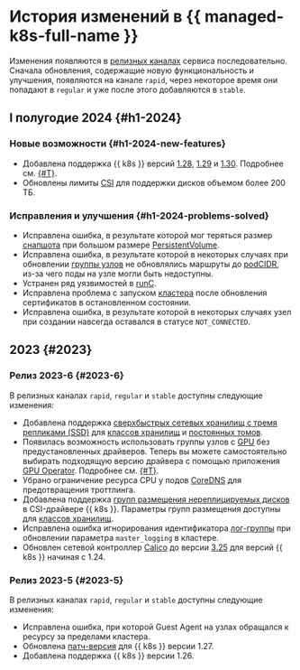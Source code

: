 # История изменений в {{ managed-k8s-full-name }}

Изменения появляются в [релизных каналах](./concepts/release-channels-and-updates.md) сервиса последовательно. Сначала обновления, содержащие новую функциональность и улучшения, появляются на канале `rapid`, через некоторое время они попадают в `regular` и уже после этого добавляются в `stable`.

## I полугодие 2024 {#h1-2024}

### Новые возможности {#h1-2024-new-features}

* Добавлена поддержка {{ k8s }} версий [1.28](https://github.com/kubernetes/kubernetes/blob/master/CHANGELOG/CHANGELOG-1.28.md), [1.29](https://github.com/kubernetes/kubernetes/blob/master/CHANGELOG/CHANGELOG-1.29.md) и [1.30](https://github.com/kubernetes/kubernetes/blob/master/CHANGELOG/CHANGELOG-1.30.md). Подробнее см. [{#T}](./concepts/release-channels-and-updates.md).
* Обновлены лимиты [CSI](https://github.com/container-storage-interface/spec/blob/master/spec.md) для поддержки дисков объемом более 200 ТБ.

### Исправления и улучшения {#h1-2024-problems-solved}

* Исправлена ошибка, в результате которой мог теряться размер [снапшота](https://kubernetes.io/docs/concepts/storage/volume-snapshots/) при большом размере [PersistentVolume](./concepts/volume.md#persistent-volume).
* Исправлена ошибка, в результате которой в некоторых случаях при обновлении [группы узлов](./concepts/index.md#node-group) не обновлялись маршруты до [podCIDR](https://kubernetes.io/docs/reference/kubernetes-api/cluster-resources/node-v1/#NodeSpec), из-за чего поды на узле могли быть недоступны.
* Устранен ряд уязвимостей в [runC](https://github.com/opencontainers/runc).
* Исправлена проблема c запуском [кластера](./concepts/index.md#kubernetes-cluster) после обновления сертификатов в остановленном состоянии.
* Исправлена ошибка, в результате которой в некоторых случаях узел при создании навсегда оставался в статусе `NOT_CONNECTED`.

## 2023 {#2023}

### Релиз 2023-6 {#2023-6}

В релизных каналах `rapid`, `regular` и `stable` доступны следующие изменения:
* Добавлена поддержка [сверхбыстрых сетевых хранилищ с тремя репликами (SSD)](../compute/concepts/disk.md#disks-types) для [классов хранилищ](./operations/volumes/manage-storage-class.md) и [постоянных томов](./concepts/volume.md#persistent-volume).
* Появилась возможность использовать группы узлов c [GPU](../compute/concepts/gpus.md) без предустановленных драйверов. Теперь вы можете самостоятельно выбирать подходящую версию драйвера с помощью приложения [GPU Operator](https://docs.nvidia.com/datacenter/cloud-native/gpu-operator/overview.html). Подробнее см. [{#T}](./tutorials/driverless-gpu.md).
* Убрано ограничение ресурса CPU у подов [CoreDNS](https://kubernetes.io/docs/tasks/administer-cluster/coredns/) для предотвращения троттлинга.
* Добавлена поддержка [групп размещения нереплицируемых дисков](../compute/concepts/disk-placement-group.md) в CSI-драйвере {{ k8s }}. Параметры групп размещения доступны для [классов хранилищ](./operations/volumes/manage-storage-class.md).
* Исправлена ошибка игнорирования идентификатора [лог-группы](../logging/concepts/log-group.md) при обновлении параметра `master_logging` в кластере.
* Обновлен сетевой контроллер [Calico](./concepts/network-policy.md#calico) до версии [3.25](https://docs.tigera.io/archive/v3.25/release-notes/) для версий {{ k8s }} начиная с 1.24.

### Релиз 2023-5 {#2023-5}

В релизных каналах `rapid`, `regular` и `stable` доступны следующие изменения:
* Исправлена ошибка, при которой Guest Agent на узлах обращался к ресурсу за пределами кластера.
* Обновлена [патч-версия](https://github.com/kubernetes/kubernetes/blob/master/CHANGELOG/CHANGELOG-1.27.md#changelog-since-v1273) для {{ k8s }} версии 1.27.
* Добавлена поддержка {{ k8s }} версии 1.26.
